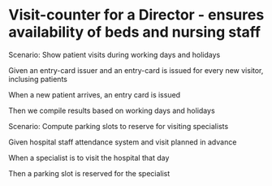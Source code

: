 # Visit-counter for a Director - ensures availability of beds and nursing staff

Scenario: Show patient visits during working days and holidays

  Given an entry-card issuer and an entry-card is issued for every new visitor, inclusing patients
  
  When a new patient arrives, an entry card is issued 
  
  Then we compile results based on working days and holidays 

Scenario: Compute parking slots to reserve for visiting specialists

  Given hospital staff attendance system and visit planned in advance
  
  When a specialist is to visit the hospital that day
  
  Then a parking slot is reserved for the specialist
